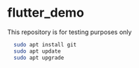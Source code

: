 # flutter_demo
This repository is for testing purposes only

```bash
  sudo apt install git
  sudo apt update
  sudo apt upgrade
```
